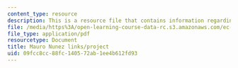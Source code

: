 ```yaml
---
content_type: resource
description: This is a resource file that contains information regarding mauro.
file: /media/https%3A/open-learning-course-data-rc.s3.amazonaws.com/ec-715-d-lab-disseminating-innovations-for-the-common-good-spring-2007/09fcc8cc88fc140572ab1ee4b612fd93_MITEC_715S07_mauro.pdf
file_type: application/pdf
resourcetype: Document
title: Mauro Nunez links/project
uid: 09fcc8cc-88fc-1405-72ab-1ee4b612fd93
---
```

